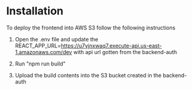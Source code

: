 # Installation
To deploy the frontend into AWS S3 follow the following instructions


1. Open the .env file and update the REACT_APP_URL=https://u7yjnxwaq7.execute-api.us-east-1.amazonaws.com/dev with api url gotten from the backend-auth

2. Run "npm run build"

3. Upload the build contents into the S3 bucket created in the backend-auth
